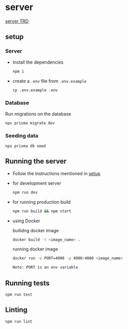 # server

[server TRD](https://github.com/Scaler-Innovation-Labs/bhashini-student-contributions/wiki/Server-TRD)

## setup

### Server

- Install the dependencies

  ```sh
  npm i
  ```

- create a `.env` file from `.env.example`

  ```sh
  cp .env.example .env
  ```

### Database

Run migrations on the database

```
npx prisma migrate dev
```

### Seeding data

```
npx prisma db seed
```

## Running the server

- Follow the instructions mentioned in [setup](#setting-up)

- for development server

  ```sh
  npm run dev
  ```

- for running production build

  ```sh
  npm run build && npm start
  ```

- using Docker

  builidng docker image

  ```sh
  docker build -t <image_name> .
  ```

  running docker image

  ```sh
  docker run -e PORT=4000 -p 4000:4000 <image_name>

  Note: PORT is an env variable
  ```

## Running tests

```
npm run test
```

## Linting

```sh
npm run lint
```
